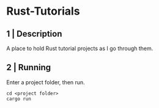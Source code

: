 # Rust-Tutorials

## 1 | Description

A place to hold Rust tutorial projects as I go through them.

## 2 | Running

Enter a project folder, then run.

```
cd <project folder>
cargo run
```

